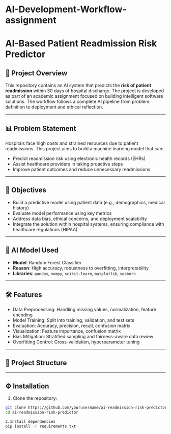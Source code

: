 # AI-Development-Workflow-assignment
# AI-Based Patient Readmission Risk Predictor

## 📌 Project Overview

This repository contains an AI system that predicts the **risk of patient readmission** within 30 days of hospital discharge. The project is developed as part of an academic assignment focused on building intelligent software solutions. The workflow follows a complete AI pipeline from problem definition to deployment and ethical reflection.

---

## 📊 Problem Statement

Hospitals face high costs and strained resources due to patient readmissions. This project aims to build a machine learning model that can:
- Predict readmission risk using electronic health records (EHRs)
- Assist healthcare providers in taking proactive steps
- Improve patient outcomes and reduce unnecessary readmissions

---

## 🎯 Objectives

- Build a predictive model using patient data (e.g., demographics, medical history)
- Evaluate model performance using key metrics
- Address data bias, ethical concerns, and deployment scalability
- Integrate the solution within hospital systems, ensuring compliance with healthcare regulations (HIPAA)

---

## 🧠 AI Model Used

- **Model**: Random Forest Classifier
- **Reason**: High accuracy, robustness to overfitting, interpretability
- **Libraries**: `pandas`, `numpy`, `scikit-learn`, `matplotlib`, `seaborn`

---

## 🛠️ Features

- Data Preprocessing: Handling missing values, normalization, feature encoding
- Model Training: Split into training, validation, and test sets
- Evaluation: Accuracy, precision, recall, confusion matrix
- Visualization: Feature importance, confusion matrix
- Bias Mitigation: Stratified sampling and fairness-aware data review
- Overfitting Control: Cross-validation, hyperparameter tuning

---

## 📁 Project Structure


---

## ⚙️ Installation

1. Clone the repository:
```bash
git clone https://github.com/yourusername/ai-readmission-risk-predictor.git
cd ai-readmission-risk-predictor

2.Install dependencies
pip install -r requirements.txt
